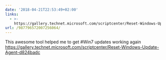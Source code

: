 ```yaml
---
date: '2018-04-21T22:53:49+02:00'
links:
  - >-
    https://gallery.technet.microsoft.com/scriptcenter/Reset-Windows-Update-Agent-d824badc
url: /987796572007256064/
---
```

This awesome tool helped me to get #Win7 updates working again https://gallery.technet.microsoft.com/scriptcenter/Reset-Windows-Update-Agent-d824badc
